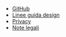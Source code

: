<div class="Footer">

  <ul class="Footer-links">
    <li><a href="https://github.com/italia-it/ita-web-toolkit">GitHub</a></li>
    <li><a href="//design.italia.it/">Linee guida design</a></li>
    <li><a href="//design.italia.it/linee-guida/privacy-policy/">Privacy</a></li>
    <li><a href="//design.italia.it/linee-guida/note-legali/">Note legali</a></li>
  </ul>

</div>
